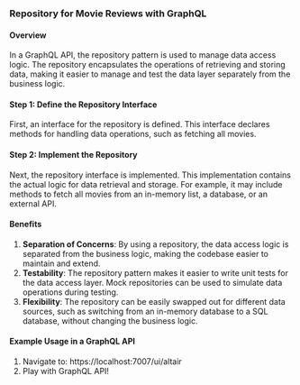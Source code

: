 ### Repository for Movie Reviews with GraphQL

#### Overview
In a GraphQL API, the repository pattern is used to manage data access logic. The repository encapsulates the operations of retrieving and storing data, making it easier to manage and test the data layer separately from the business logic.

#### Step 1: Define the Repository Interface
First, an interface for the repository is defined. This interface declares methods for handling data operations, such as fetching all movies.

#### Step 2: Implement the Repository
Next, the repository interface is implemented. This implementation contains the actual logic for data retrieval and storage. For example, it may include methods to fetch all movies from an in-memory list, a database, or an external API.

#### Benefits
1. **Separation of Concerns**: By using a repository, the data access logic is separated from the business logic, making the codebase easier to maintain and extend.
2. **Testability**: The repository pattern makes it easier to write unit tests for the data access layer. Mock repositories can be used to simulate data operations during testing.
3. **Flexibility**: The repository can be easily swapped out for different data sources, such as switching from an in-memory database to a SQL database, without changing the business logic.

#### Example Usage in a GraphQL API
1. Navigate to: 
  https://localhost:7007/ui/altair
2. Play with GraphQL API!
